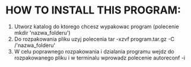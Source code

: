 # HOW TO INSTALL THIS PROGRAM:

1. Utworz katalog do ktorego chcesz wypakowac program (polecenie mkdir 'nazwa_folderu')
2. Do rozpakowania pliku uzyj polecenia tar -xzvf program.tar.gz -C /'nazwa_folderu'
3. W celu poprawnego rozpakowania i dzialania programu wejdz do rozpakowanego pliku i w terminalu wprowadz polecenie autoreconf -i
